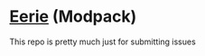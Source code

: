 # [Eerie](https://modrinth.com/modpack/eerie) (Modpack)

This repo is pretty much just for submitting issues
